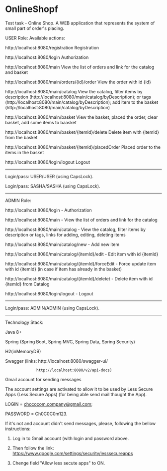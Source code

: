 # OnlineShopf
Test task - Online Shop. A WEB application that represents the system of small part of order's placing.


USER Role: Available actions: 

http://localhost:8080/registration            Registration

http://localhost:8080/login                   Authorization

http://localhost:8080/main                    View the list of orders and link for the catalog and basket

http://localhost:8080/main/orders/{id}/order  View the order with id {id}

http://localhost:8080/main/catalog            View the catalog, filter items by description (http://localhost:8080/main/catalog/byDescription); 
                                              or tags (http://localhost:8080/main/catalog/byDescription);
                                              add item to the basket (http://localhost:8080/main/catalog/byDescription)

http://localhost:8080/main/basket             View the basket, placed the order, clear basket, add some items to baasket

http://localhost:8080/main/basket/{itemId}/delete   Delete item with {itemId} from the basket

http://localhost:8080/main/basket/{itemId}/placedOrder   Placed order to the items in the basket

http://localhost:8080/login/logout                  Logout


***

Login/pass: USER/USER (using CapsLock).

Login/pass: SASHA/SASHA (using CapsLock).

***


ADMIN Role: 

http://localhost:8080/login                    - Authorization

http://localhost:8080/main                     - View the list of orders and link for the catalog

http://localhost:8080/main/catalog             - View the catalog, filter items by description or tags, links for adding, editing, deleting items

http://localhost:8080/main/catalog/new         - Add new item

http://localhost:8080/main/catalog/{itemId}/edit   - Edit item with id {itemId} 

http://localhost:8080/main/catalog/{itemId}/forceEdit   - Force update item with id {itemId} (in case if item has already in the basket)

http://localhost:8080/main/catalog/{itemId}/deletet  - Delete item with id {itemId} from Catalog

http://localhost:8080/login/logout                   - Logout

***

Login/pass: ADMIN/ADMIN (using CapsLock).

***




Technology Stack:

Java 8+

Spring (Spring Boot, Spring MVC, Spring Data, Spring Security)

H2(inMemoryDB)

Swagger (links:   http://localhost:8080/swagger-ui/   

                  http://localhost:8080/v2/api-docs)
                  
Gmail account for sending messages 

The account settings are activated to allow it to be used by Less Secure Apps (Less Secure Apps) (for being able send mail thought the App). 

LOGIN = chococom.company@gmail.com;

PASSWORD = Ch0C0C0m123. 


If it's not and account didn't send messages, please, following the bellow instructions: 

1. Log in to Gmail account (with login and password above. 
 
2. Then follow the link: https://www.google.com/settings/security/lesssecureapps

3. Chenge field "Allow less secute apps" to ON.
 

